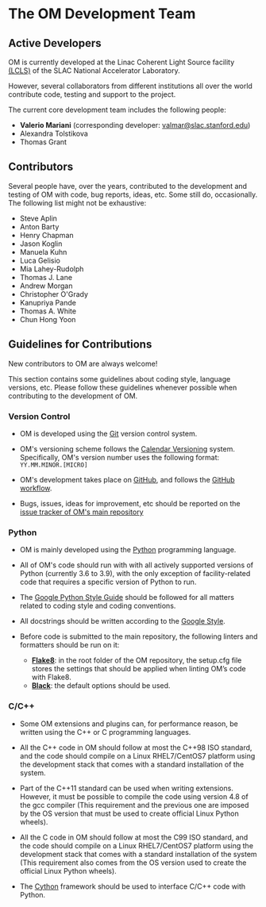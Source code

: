 # The OM Development Team

## Active Developers

OM is currently developed at the Linac Coherent Light Source facility
[(LCLS)](https://lcls.slac.stanford.edu) of the SLAC National Accelerator Laboratory.

However, several collaborators from different institutions all over the world
contribute code, testing and support to the project.

The current core development team includes the following people:

* **Valerio Mariani** (corresponding developer:
  [valmar@slac.stanford.edu](mailto:valmar@slac.stanford.edu))
* Alexandra Tolstikova
* Thomas Grant


## Contributors

Several people have, over the years, contributed to the development and testing of OM
with code, bug reports, ideas, etc. Some still do, occasionally. The following list
might not be exhaustive:

* Steve Aplin
* Anton Barty
* Henry Chapman
* Jason Koglin
* Manuela Kuhn
* Luca Gelisio
* Mia Lahey-Rudolph
* Thomas J. Lane
* Andrew Morgan
* Christopher O'Grady
* Kanupriya Pande
* Thomas A. White
* Chun Hong Yoon


## Guidelines for Contributions

New contributors to OM are always welcome!

This section contains some guidelines about coding style, language versions, etc.
Please follow these guidelines whenever possible when contributing to the development
of OM.

### Version Control

* OM is developed using the [Git](https://git-scm.com/) version control system.

* OM's versioning scheme follows the [Calendar Versioning](https://calver.org) system.
  Specifically, OM's version number uses the following format: `YY.MM.MINOR.[MICRO]`

* OM's development takes place on [GitHub](https://github.com), and follows the
  [GitHub workflow](https://guides.github.com/introduction/flow).

* Bugs, issues, ideas for improvement, etc should be reported on the
  [issue tracker of OM's main repository](https://github.com/omdevteam/om/issues)
  

### Python

* OM is mainly developed using the [Python](https://www.python.org) programming
  language.

* All of OM's code should run with with all actively supported versions of Python
  (currently 3.6 to 3.9), with the only exception of facility-related code that
  requires a specific version of Python to run.

* The [Google Python Style Guide](https://google.github.io/styleguide/pyguide.html)
  should be followed for all matters related to coding style and coding conventions.

* All docstrings should be written according to the
  [Google Style](https://sphinxcontrib-napoleon.readthedocs.io/en/latest/example_google.html).

* Before code is submitted to the main repository, the following linters and formatters
  should be run on it:

    * [**Flake8**](https://flake8.pycqa.org/en/latest/): in the root folder of the OM
      repository, the setup.cfg file stores the settings that should be applied when
      linting OM’s code with Flake8.
    * [**Black**](https://github.com/psf/black): the default options should be used.

### C/C++

* Some OM extensions and plugins can, for performance reason, be written using the
  C++ or C programming languages.

* All the C++ code in OM should follow at most the C++98 ISO standard, and the code
  should compile on a Linux RHEL7/CentOS7 platform using the development stack that
  comes with a standard installation of the system.

* Part of the C++11 standard can be used when writing extensions. However, it must be
  possible to compile the code using version 4.8 of the gcc compiler (This requirement
  and the previous one are imposed by the OS version that must be used to create
  official Linux Python wheels).

* All the C code in OM should follow at most the C99 ISO standard, and the code should
  compile on a Linux RHEL7/CentOS7 platform using the development stack that comes with
  a standard installation of the system (This requirement also comes from the OS
  version used to create the official Linux Python wheels).

* The [Cython](https://cython.org) framework should be used to interface C/C++ code
  with Python.

